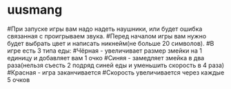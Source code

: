 # uusmang
#При запуске игры вам надо надеть наушники, или будет ошибка связанная с проигрываем звука.
#Перед началом игры вам нужно будет выбрать цвет и написать никнейм(не больше 20 символов).
#В игре есть 3 типа еды:
#Чёрная - увеличивает размер змейки на 1 единицу и добавляет вам 1 очко
#Синяя - замедляет змейка в два раза(нельзя съесть 2 подряд синей еды и уменьшить скорость в 4 раза)
#Красная - игра заканчивается
#Скорость увеличивается через каждые 5 очков
